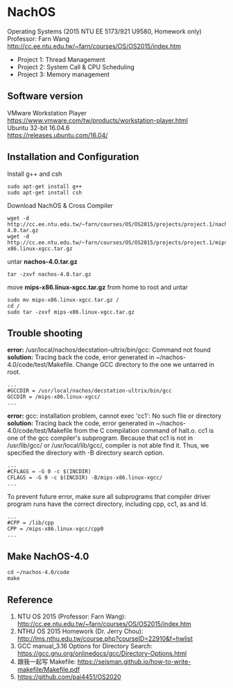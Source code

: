 # NachOS
Operating Systems (2015 NTU EE 5173/921 U9580, Homework only)<br/>
Professor: Farn Wang<br/>
http://cc.ee.ntu.edu.tw/~farn/courses/OS/OS2015/index.htm

* Project 1: Thread Management
* Project 2: System Call & CPU Scheduling
* Project 3: Memory management


## Software version<br/>
VMware Workstation Player<br/>
https://www.vmware.com/tw/products/workstation-player.html<br/>
Ubuntu 32-bit 16.04.6<br/>
https://releases.ubuntu.com/16.04/<br/>


## Installation and Configuration<br/>
Install g++ and csh
```
sudo apt-get install g++
sudo apt-get install csh
```
Download NachOS & Cross Compiler
```
wget -d http://cc.ee.ntu.edu.tw/~farn/courses/OS/OS2015/projects/project.1/nachos-4.0.tar.gz
wget -d http://cc.ee.ntu.edu.tw/~farn/courses/OS/OS2015/projects/project.1/mips-x86.linux-xgcc.tar.gz
```
untar **nachos-4.0.tar.gz**
```
tar -zxvf nachos-4.0.tar.gz
```
move **mips-x86.linux-xgcc.tar.gz** from home to root and untar
```
sudo mv mips-x86.linux-xgcc.tar.gz /
cd /
sudo tar -zxvf mips-x86.linux-xgcc.tar.gz
```
## Trouble shooting
**error:** /usr/local/nachos/decstation-ultrix/bin/gcc: Command not found<br/>
**solution:** Tracing back the code, error generated in ~/nachos-4.0/code/test/Makefile. Change GCC directory to the one we untarred in root.
```
...
#GCCDIR = /usr/local/nachos/decstation-ultrix/bin/gcc
GCCDIR = /mips-x86.linux-xgcc/
...
```
**error:** gcc: installation problem, cannot exec 'cc1': No such file or directory<br/>
**solution:** Tracing back the code, error generated in ~/nachos-4.0/code/test/Makefile from the C compilation command of halt.o. cc1 is one of the gcc compiler's subprogram. Because that cc1 is not in /usr/lib/gcc/ or /usr/local/lib/gcc/, compiler is not able find it. Thus, we specified the directory with -B directory search option.
```
...
#CFLAGS = -G 0 -c $(INCDIR)
CFLAGS = -G 0 -c $(INCDIR) -B/mips-x86.linux-xgcc/
...
```
To prevent future error, make sure all subprograms that compiler driver program runs have the correct directory, including cpp, cc1, as and ld.
```
...
#CPP = /lib/cpp
CPP = /mips-x86.linux-xgcc/cpp0
...
```
## Make NachOS-4.0
```
cd ~/nachos-4.0/code
make
```
## Reference
1. NTU OS 2015 (Professor: Farn Wang): http://cc.ee.ntu.edu.tw/~farn/courses/OS/OS2015/index.htm<br/>
2. NTHU OS 2015 Homework (Dr. Jerry Chou): http://lms.nthu.edu.tw/course.php?courseID=22910&f=hwlist<br/>
3. GCC manual_3.16 Options for Directory Search: https://gcc.gnu.org/onlinedocs/gcc/Directory-Options.html<br/>
4. 跟我一起写 Makefile: https://seisman.github.io/how-to-write-makefile/Makefile.pdf<br/>
5. https://github.com/pai4451/OS2020<br/>
